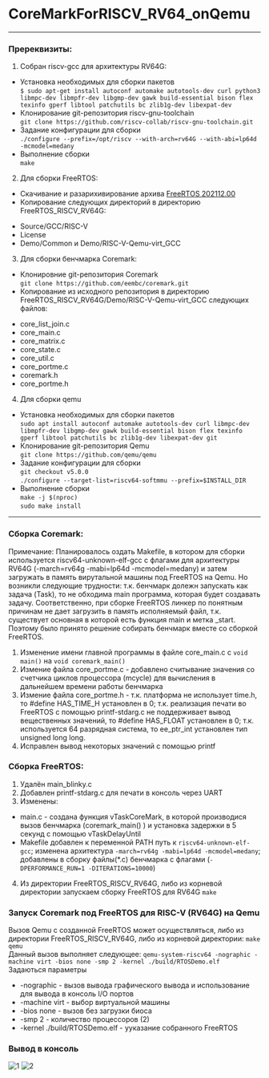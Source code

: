 # CoreMarkForRISCV_RV64_onQemu
***
### Пререквизиты:
1. Собран riscv-gcc для архитектуры RV64G:  
- Установка необходимых для сборки пакетов  
  ```$ sudo apt-get install autoconf automake autotools-dev curl python3 libmpc-dev libmpfr-dev libgmp-dev gawk build-essential bison flex texinfo gperf libtool patchutils bc zlib1g-dev libexpat-dev```  
- Клонирование git-репозитория riscv-gnu-toolchain  
  ```git clone https://github.com/riscv-collab/riscv-gnu-toolchain.git```  
- Задание конфигурации для сборки  
  ```./configure --prefix=/opt/riscv --with-arch=rv64G --with-abi=lp64d -mcmodel=medany```  
- Выполнение сборки  
  ```make```  
2. Для сборки FreeRTOS:  
- Скачивание и разарихивирование архива [FreeRTOS 202112.00](https://www.freertos.org/a00104.html)  
- Копирование следующих директорий в директорию FreeRTOS_RISCV_RV64G:  
+ Source/GCC/RISC-V  
+ License  
+ Demo/Common и Demo/RISC-V-Qemu-virt_GCC  
3. Для сборки бенчмарка Coremark:  
 - Клонировние git-репозитория Coremark  
  ```git clone https://github.com/eembc/coremark.git```  
- Копирование из исходного репозитория в директорию FreeRTOS_RISCV_RV64G/Demo/RISC-V-Qemu-virt_GCC следующих файлов:  
+ core_list_join.c 
+ core_main.c 
+ core_matrix.c 
+ core_state.c 
+ core_util.c 
+ core_portme.c 
+ coremark.h
+ core_portme.h
4. Для сборки qemu
- Установка необходимых для сборки пакетов  
  ```sudo apt install autoconf automake autotools-dev curl libmpc-dev libmpfr-dev libgmp-dev gawk build-essential bison flex texinfo gperf libtool patchutils bc zlib1g-dev libexpat-dev git```  
- Клонирование git-репозитория Qemu  
  ```git clone https://github.com/qemu/qemu```  
- Задание конфигурации для сборки  
  ```git checkout v5.0.0```  
  ```./configure --target-list=riscv64-softmmu --prefix=$INSTALL_DIR```  
- Выполнение сборки  
  ```make -j $(nproc)```  
  ```sudo make install```  


***
### Сборка Coremark:
Примечание:
Планировалось оздать Makefile, в котором для сборки используется riscv64-unknown-elf-gcc с флагами для архитектуры RV64G (-march=rv64g -mabi=lp64d -mcmodel=medany) и затем загружать в память вирутальной машины под FreeRTOS на Qemu. Но возникли следующие трудности: т.к. бенчмарк долежн запускать как задача (Task), то не обходима main программа, которая будет создавать задачу. Соответственно, при сборке FreeRTOS линкер по понятным причинам не дает загрузить в память исполняемый файл, т.к. существует основная в которой есть функция main и метка _start. Поэтому было принято решение собирать бенчмарк вместе со сборкой FreeRTOS.
1. Изменение имени главной программы в файле core_main.c с `void main()` на `void coremark_main()` 
2. Измение файла core_portme.c - добавлено считывание значения со счетчика циклов процессора (mcycle) для вычисления в дальнейшем времени работы бенчмарка  
3. Измение файла core_portme.h - т.к. платформа не использует time.h, то #define HAS_TIME_H установлен в 0; т.к. реализация печати во FreeRTOS с помощью printf-stdarg.c не поддерживает вывод вещественных значений, то #define HAS_FLOAT установлен в 0; т.к. используется 64 разрядная система, то ee_ptr_int установлен тип unsigned long long.
4. Исправлен вывод некоторых значений с помощью printf

### Сборка FreeRTOS:
1. Удалён main_blinky.c
2. Добавлен printf-stdarg.c для печати в консоль через UART
3. Изменены:
+ main.c - создана функция vTaskCoreMark, в которой производися вызов бенчмарка (coremark_main() ) и установка задержки в 5 секунд с помощью vTaskDelayUntil
+ Makefile добавлен к переменной PATH путь к `riscv64-unknown-elf-gcc`; изменена архитектура `-march=rv64g -mabi=lp64d -mcmodel=medany`; добавлены в сборку файлы(*.c) бенчмарка с флагами (`-DPERFORMANCE_RUN=1 -DITERATIONS=10000`)
4. Из директории FreeRTOS_RISCV_RV64G, либо из корневой директории запускаем сборку FreeRTOS для RV64G
  ```make```  

### Запуск Coremark под FreeRTOS для RISC-V (RV64G) на Qemu
Вызов Qemu с созданной FreeRTOS может осуществляться, либо из директории FreeRTOS_RISCV_RV64G, либо из корневой директории:
  ```make qemu```  
Данный вызов выполняет следующее:
  ```qemu-system-riscv64 -nographic -machine virt -bios none -smp 2 -kernel ./build/RTOSDemo.elf```  
Задаються параметры 
* -nographic - вызов вывода графического вывода и использование для вывода в консоль I/O портов
* -machine virt - выбор виртуальной машины
* -bios none - вызов без загрузки биоса
* -smp 2 - количество процессоров (2)
* -kernel ./build/RTOSDemo.elf - ууказание собранного FreeRTOS

### Вывод в консоль
![1](https://raw.githubusercontent.com/EvtushenkoOleg/pict/main/logStart1.png)
![2](https://raw.githubusercontent.com/EvtushenkoOleg/pict/main/logStart2.png)
